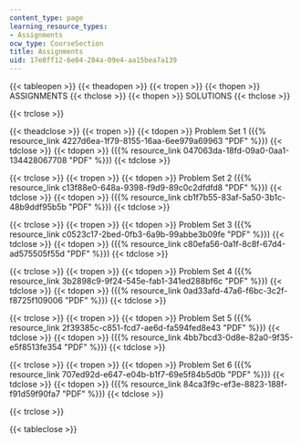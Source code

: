 ```yaml
---
content_type: page
learning_resource_types:
- Assignments
ocw_type: CourseSection
title: Assignments
uid: 17e8ff12-6e84-284a-09e4-aa15bea7a139
---
```


{{< tableopen >}}
{{< theadopen >}}
{{< tropen >}}
{{< thopen >}}
ASSIGNMENTS
{{< thclose >}}
{{< thopen >}}
SOLUTIONS
{{< thclose >}}

{{< trclose >}}

{{< theadclose >}}
{{< tropen >}}
{{< tdopen >}}
Problem Set 1 ({{% resource_link 4227d6ea-1f79-8155-16aa-6ee979a69963 "PDF" %}})
{{< tdclose >}}
{{< tdopen >}}
({{% resource_link 047063da-18fd-09a0-0aa1-134428067708 "PDF" %}})
{{< tdclose >}}

{{< trclose >}}
{{< tropen >}}
{{< tdopen >}}
Problem Set 2 ({{% resource_link c13f88e0-648a-9398-f9d9-89c0c2dfdfd8 "PDF" %}})
{{< tdclose >}}
{{< tdopen >}}
({{% resource_link cb1f7b55-83af-5a50-3b1c-48b9ddf95b5b "PDF" %}})
{{< tdclose >}}

{{< trclose >}}
{{< tropen >}}
{{< tdopen >}}
Problem Set 3 ({{% resource_link c0523c17-2bed-0fb3-6a9b-99abbe3b09fe "PDF" %}})
{{< tdclose >}}
{{< tdopen >}}
({{% resource_link c80efa56-0a1f-8c8f-67d4-ad575505f55d "PDF" %}})
{{< tdclose >}}

{{< trclose >}}
{{< tropen >}}
{{< tdopen >}}
Problem Set 4 ({{% resource_link 3b2898c9-9f24-545e-fab1-341ed288bf6c "PDF" %}})
{{< tdclose >}}
{{< tdopen >}}
({{% resource_link 0ad33afd-47a6-f6bc-3c2f-f8725f109006 "PDF" %}})
{{< tdclose >}}

{{< trclose >}}
{{< tropen >}}
{{< tdopen >}}
Problem Set 5 ({{% resource_link 2f39385c-c851-fcd7-ae6d-fa594fed8e43 "PDF" %}})
{{< tdclose >}}
{{< tdopen >}}
({{% resource_link 4bb7bcd3-0d8e-82a0-9f35-e5f8513fe354 "PDF" %}})
{{< tdclose >}}

{{< trclose >}}
{{< tropen >}}
{{< tdopen >}}
Problem Set 6 ({{% resource_link 707ed92d-e647-e04b-b1f7-69e5f84b5d0b "PDF" %}})
{{< tdclose >}}
{{< tdopen >}}
({{% resource_link 84ca3f9c-ef3e-8823-188f-f91d59f90fa7 "PDF" %}})
{{< tdclose >}}

{{< trclose >}}

{{< tableclose >}}